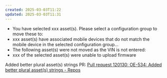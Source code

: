 ```yaml
---
created: 2025-03-03T11:22
updated: 2025-03-03T11:31
---
```

- You have selected xxx asset(s). Please select a configuration group to move these to:
- xxx asset(s) have associated mobile devices that do not match the mobile device in the selected configuration group...
- The following asset(s) were not moved as the VIN is not entered:
- xxx of the selected asset(s) were unable to upload firmware

Added better plural asset(s) strings
PR: [Pull request 120130: OE-534: Added better plural asset(s) strings - Repos](https://dev.azure.com/MiXTelematics/DeviceIntegration/_git/MiX.Config.Frangular.UI/pullrequest/120130)
